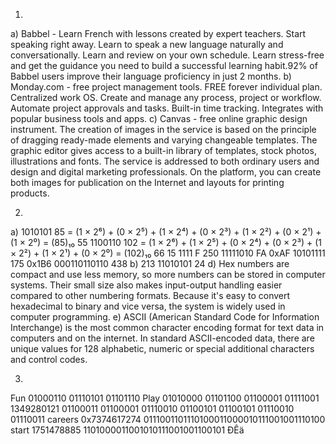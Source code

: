 1)
a) Babbel - Learn French with lessons created by expert teachers. Start speaking right away. Learn to speak a new language naturally and conversationally. Learn and review on your own schedule. Learn stress-free and get the guidance you need to build a successful learning habit.92% of Babbel users improve their language proficiency in just 2 months.
b) Monday.com - free project management tools. FREE forever individual plan. Centralized work OS. Create and manage any process, project or workflow. Automate project approvals and tasks. Built-in time tracking. Integrates with popular business tools and apps.
c) Canvas - free online graphic design instrument. The creation of images in the service is based on the principle of dragging ready-made elements and varying changeable templates. The graphic editor gives access to a built-in library of templates, stock photos, illustrations and fonts. The service is addressed to both ordinary users and design and digital marketing professionals. On the platform, you can create both images for publication on the Internet and layouts for printing products.

2)
a)
1010101 85 = (1 × 2⁶) + (0 × 2⁵) + (1 × 2⁴) + (0 × 2³) + (1 × 2²) + (0 × 2¹) + (1 × 2⁰) = (85)₁₀ 55
1100110 102 = (1 × 2⁶) + (1 × 2⁵) + (0 × 2⁴) + (0 × 2³) + (1 × 2²) + (1 × 2¹) + (0 × 2⁰) = (102)₁₀ 66
15 1111 F
250 11111010 FA
0xAF 10101111 175
0x1B6 000110110110 438
b) 
213 11010101 24
d)
Hex numbers are compact and use less memory, so more numbers can be stored in computer systems. Their small size also makes input-output handling easier compared to other numbering formats. Because it's easy to convert hexadecimal to binary and vice versa, the system is widely used in computer programming.
e)
ASCII (American Standard Code for Information Interchange) is the most common character encoding format for text data in computers and on the internet. In standard ASCII-encoded data, there are unique values for 128 alphabetic, numeric or special additional characters and control codes.

3)
Fun 01000110 01110101 01101110 
Play 01010000 01101100 01100001 01111001 1349280121
01100011 01100001 01110010 01100101 01100101 01110010 01110011 careers
0x7374617274 0111001101110100011000010111001001110100 start
1751478885 1101000011001010111001001100101 ÐÊä
